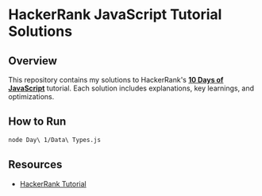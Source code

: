 # HackerRank JavaScript Tutorial Solutions

## Overview  
This repository contains my solutions to HackerRank's **[10 Days of JavaScript](https://www.hackerrank.com/domains/tutorials/10-days-of-javascript)** tutorial. Each solution includes explanations, key learnings, and optimizations.

 ## How to Run
```bash
node Day\ 1/Data\ Types.js
```

## Resources
- [HackerRank Tutorial](https://www.hackerrank.com/domains/tutorials/10-days-of-javascript)
